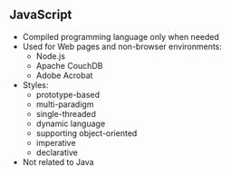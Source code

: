 ## JavaScript

- Compiled programming language only when needed
- Used for Web pages and non-browser environments:
  - Node.js
  - Apache CouchDB
  - Adobe Acrobat
- Styles:
  - prototype-based
  - multi-paradigm
  - single-threaded
  - dynamic language
  - supporting object-oriented
  - imperative
  - declarative
- Not related to Java